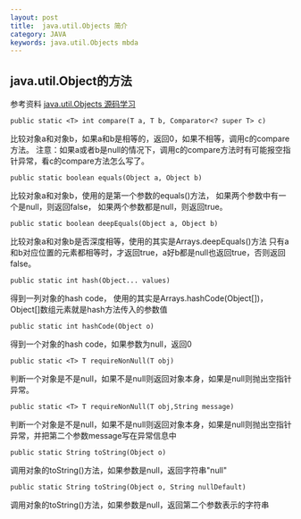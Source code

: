 ```yaml
---
layout: post
title:  java.util.Objects 简介
category: JAVA
keywords: java.util.Objects mbda
---
```

## java.util.Object的方法
参考资料 [java.util.Objects 源码学习](https://blog.csdn.net/lkforce/article/details/56289349)

```
public static <T> int compare(T a, T b, Comparator<? super T> c)
```

比较对象a和对象b，如果a和b是相等的，返回0，如果不相等，调用c的compare方法。
注意：如果a或者b是null的情况下，调用c的compare方法时有可能报空指针异常，看c的compare方法怎么写了。

```
public static boolean equals(Object a, Object b)
```

比较对象a和对象b，使用的是第一个参数的equals()方法，
如果两个参数中有一个是null，则返回false，
如果两个参数都是null，则返回true。

```
public static boolean deepEquals(Object a, Object b)
```

比较对象a和对象b是否深度相等，使用的其实是Arrays.deepEquals()方法
只有a和b对应位置的元素都相等时，才返回true，a好b都是null也返回true，否则返回false。

```
public static int hash(Object... values)
```

得到一列对象的hash code，
使用的其实是Arrays.hashCode(Object[])，Object[]数组元素就是hash方法传入的参数值

```
public static int hashCode(Object o)
```
得到一个对象的hash code，如果参数为null，返回0

```
public static <T> T requireNonNull(T obj)
```
判断一个对象是不是null，如果不是null则返回对象本身，如果是null则抛出空指针异常。

```
public static <T> T requireNonNull(T obj,String message)
```
判断一个对象是不是null，如果不是null则返回对象本身，如果是null则抛出空指针异常，并把第二个参数message写在异常信息中

```
public static String toString(Object o)
```
调用对象的toString()方法，如果参数是null，返回字符串"null"

```
public static String toString(Object o, String nullDefault)
```
调用对象的toString()方法，如果参数是null，返回第二个参数表示的字符串

